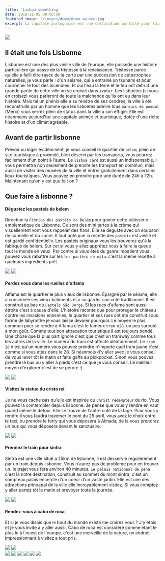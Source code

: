 ```yaml
---
title: 'Lisboa something'
date: 2019-11-05 00:00:00
featured_image: '/images/demo/demo-square.jpg'
excerpt: La capitale portuguaise est une destination parfaite pour faire un citybreak. Vous avez marre de votre routine et voulez decouvrir une nouvelle ville, culture aucours d'un séjour relativement court ? prenez vous clic et vos clac ... direction Lisbonne :).
---
```


![](/images/demo/demo-landscape.jpg)

## Il était une fois Lisbonne

Lisbonne est une des plus vieille ville de l'europe, elle possède une histoire particulière qui passe de la tristesse à la renaissance. 
Tristesse parce qu'elle à failli être rayée de la carte par une succession de catastrophes naturelles, je vous parle : d'un séisme, qui a entrainé un tsunami et pour couronner le tout des incendies. Et oui l'eau la terre et le feu ont detruit une grande partie de cette ville on se croirait dans `avatar`. Les lisboetes (si vous en croisez) vous parleront de toute la malchance qu'ils ont eu dans leur histoire. Mais tel un phénix elle a su renêtre de ses cendres, la ville à été reconstruite par un homme que les lisboetes admire tous `marquis de pombal` (Merci) vous verrez plein de status dans la ville à son éffigie. Elle est néanmoins aujourd'hui une capitale animée et touristique, dotée d'une riche histoire et d'un climat agréable.

## Avant de partir lisbonne
Prévoir ou loger évidemment, je vous conseil le quartier de `bélem`, plein de site touristique à proximité, bien déservi par les transports, vous pourrez facilement d'un point à l'autre.
Le `lisboa card` est aussi un indispensable, il vous permettra non seulement de prendre les transport en commun, mais aussi de visiter des musées de la ville et entrer gratuitement dans certains lieux touristiques. Vous pouvez en prendre pour une durée de 24h à 72h. Maintenant qu'on y est que fait on ? 

## Que faire à lisbonne ?

#### Dégustez les pasteis de belem
Direction la `Fábrica dos pastéis de Belém` pour gouter cette pâtisserie emblematique de Lisbonne. Ce sont des mini tartes à la crème qui visuellement vont vous rappeler des flans. Elle se deguste avec un soupson de cannelle et du sucre. Il faut noté que la recette des `pasteis` est vieille et est gardé confidentielle. Les pastéis originaux vous les trouverez qu'à la fabirque de bélem. Sur cet si vous y allez apprêtez vous à faire la queue tout le monde en veux. Par contre si vous êtes du genre impatient vous pouvez vous rabattre sur les `les pastéis de nata`. c'est la même recette à quelques ingrédients prêt.

<div class="gallery" data-columns="1">
	<img src="/images/demo/demo-landscape.jpg">
	<img src="/images/demo/demo-landscape-2.jpg">
</div>

#### Perdez vous dans les ruelles d'alfama
Alfama est le quartier le plus vieux de lisbonne. Epargné par le séisme, elle a conservée ses vieux batiments et a su garder son coté traditionnel. Il est construit au bas du `Castelo São Jorge`. Si les rues d'alfama sont aussi étroite c'est à cause d'elle. L'histoire raconte que pour proteger le château contre les invasions ennemies, le quartier et ses rues ont été construit sous forme de labyrinthe je vous laisse deviner pourquoi. Le moyen le plus commun pour se rendre à Alfama c'est le fameux `tram n28`. un peu surcoté à mon goût. Comme tout bon attracation touristique il est toujours bondé. Une chose que la plus part ignore c'est que c'est un tramway comme tous les autres de la ville. Le numéro du tram est affecté aléatoirement. Le `tram 28` n'est qu'un numéro vous pouvez prendre n'importe quel tram jaune c'est comme si vous étiez dans le 28. Si néanmois d'y aller avec je vous conseil de vous lever tôt le matin et faite gaffe au pickpocket. Sinon vous pouvez prendre le bus ou y aller à pieds c'est ce que je vous conseil. Le meilleur moyen d'explorer c'est de se perdre :). 

<div class="gallery" data-columns="1">
	<img src="/images/demo/demo-landscape.jpg">
	<img src="/images/demo/demo-landscape-2.jpg">
</div>

#### Visitez la statue du cristo rei

Je ne vous cache pas qu'elle est inspirée du `Christ rédempteur` de rio. Vous pouvez la comtempler depuis lisbonne. Je pense que vous y rendre en vaut quand même le detour. Elle se trouve de l'autre coté de la tage. Pour vous y rendre il vous faudra traverser le pont du 25 avril. vous avez le choix entre le taxi, ou prendre le ferry qui vous déposera à Almada, de là vous prendrez un bus qui vous déposera devant le sanctuaire. 

<div class="gallery" data-columns="1">
	<img src="/images/demo/demo-landscape.jpg">
	<img src="/images/demo/demo-landscape-2.jpg">
</div>

#### Prennez le train pour sintra
Sintra est une ville situé a 25km de lisbonne, il est desservie regulierement par un train depuis lisbonne. Vous n'aurez pas de probleme pour en trouver un. le trajet vous fera environ 40 minutes. `Le palais nationnal de pena` c'est là notre destination, construit au sommet du mont sintra, c'est un sompteux palais encerclé d'un coeur d'un vaste jardin. Elle est une des attractions princapal de la ville elle incroyablement visitez. Si vous comptez y aller partez tôt le matin et prevoyer toute la journée.

<div class="gallery" data-columns="1">
	<img src="/images/demo/demo-landscape.jpg">
	<img src="/images/demo/demo-landscape-2.jpg">
</div>

#### Rendez-vous à cabo de roca
Et si je vous disais que le bout du monde existe me croirez vous ? J'y étais et je vous invite à y aller aussi. Cabo de roca est considéré comme étant le plus le à l'ouest de l'europe. c'est une merveille de la nature, un endroit impressionnant à visitez a tout pris.

<div class="gallery" data-columns="1">
	<img src="/images/demo/demo-landscape.jpg">
	<img src="/images/demo/demo-landscape-2.jpg">
</div>

<div class="gallery" data-columns="3">
    <img src="/images/demo/demo-portrait.jpg">
    <img src="/images/demo/demo-landscape.jpg">
    <img src="/images/demo/demo-square.jpg">
    <img src="/images/demo/demo-square.jpg">
    <img src="/images/demo/demo-square.jpg">
    <img src="/images/demo/demo-landscape-2.jpg">
</div>